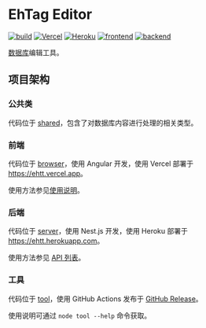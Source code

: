 # EhTag Editor

[![build](https://github.com/EhTagTranslation/Editor/workflows/build/badge.svg)](//github.com/EhTagTranslation/Editor/actions?query=workflow%3Abuild)
[![Vercel](https://img.shields.io/github/deployments/EhTagTranslation/Editor/Production?label=Vercel&logo=vercel)](//github.com/EhTagTranslation/Editor/deployments?environment=Production#activity-log)
[![Heroku](https://img.shields.io/github/deployments/EhTagTranslation/Editor/ehtt?label=Heroku&logo=Heroku)](//github.com/EhTagTranslation/Editor/deployments?environment=ehtt#activity-log)
[![frontend](https://img.shields.io/website?label=frontend&logo=angular&url=https://ehtt.vercel.app)](//ehtt.vercel.app/)
[![backend](https://img.shields.io/website?label=backend&logo=nestjs&url=https://ehtt.herokuapp.com/database)](//ehtt.herokuapp.com/)

[数据库](../../../Database)编辑工具。

## 项目架构

### 公共类

代码位于 [shared](./src/shared)，包含了对数据库内容进行处理的相关类型。

### 前端

代码位于 [browser](./src/browser)，使用 Angular 开发，使用 Vercel 部署于 <https://ehtt.vercel.app>。

使用方法参见[使用说明](../../wiki)。

### 后端

代码位于 [server](./src/server)，使用 Nest.js 开发，使用 Heroku 部署于 <https://ehtt.herokuapp.com>。

使用方法参见 [API 列表](https://ehtt.herokuapp.com/static/index.html)。

### 工具

代码位于 [tool](./src/tool)，使用 GitHub Actions 发布于 [GitHub Release](https://github.com/EhTagTranslation/Editor/releases)。

使用说明可通过 `node tool --help` 命令获取。
